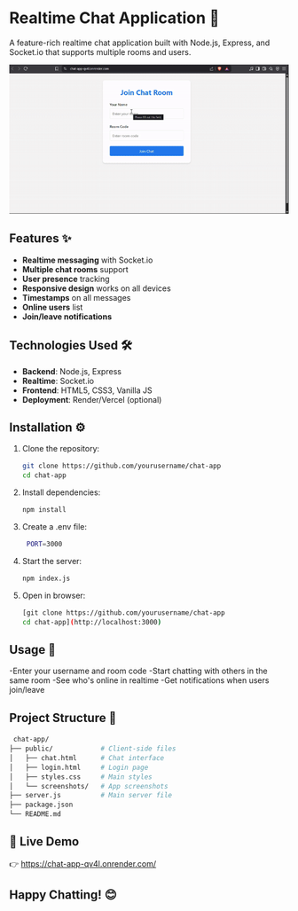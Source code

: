 # Realtime Chat Application 💬

A feature-rich realtime chat application built with Node.js, Express, and Socket.io that supports multiple rooms and users.

![Chat App Demo](public/demo.gif)

## Features ✨

- **Realtime messaging** with Socket.io
- **Multiple chat rooms** support
- **User presence** tracking
- **Responsive design** works on all devices
- **Timestamps** on all messages
- **Online users** list
- **Join/leave notifications**

## Technologies Used 🛠️

- **Backend**: Node.js, Express
- **Realtime**: Socket.io
- **Frontend**: HTML5, CSS3, Vanilla JS
- **Deployment**: Render/Vercel (optional)

## Installation ⚙️

1. Clone the repository:
   ```bash
   git clone https://github.com/yourusername/chat-app
   cd chat-app

2. Install dependencies:
   ```bash
   npm install

3. Create a .env file:
   ```bash
    PORT=3000

4. Start the server:
   ```bash
   npm index.js

5. Open in browser:
   ```bash
   [git clone https://github.com/yourusername/chat-app
   cd chat-app](http://localhost:3000)

## Usage 🚀

-Enter your username and room code
-Start chatting with others in the same room
-See who's online in realtime
-Get notifications when users join/leave

## Project Structure 📂
 ```bash
  chat-app/
├── public/            # Client-side files
│   ├── chat.html      # Chat interface
│   ├── login.html     # Login page
│   ├── styles.css     # Main styles
│   └── screenshots/   # App screenshots
├── server.js          # Main server file
├── package.json
└── README.md
```

## 🚀 Live Demo

👉 https://chat-app-qv4l.onrender.com/

## Happy Chatting! 😊
